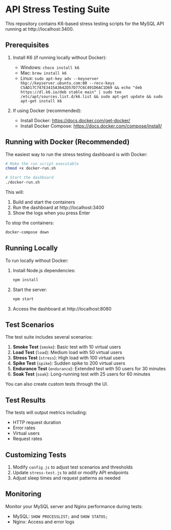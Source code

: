 # API Stress Testing Suite

This repository contains K6-based stress testing scripts for the MySQL API running at http://localhost:3400.

## Prerequisites

1. Install K6 (if running locally without Docker):
   - Windows: `choco install k6`
   - Mac: `brew install k6`
   - Linux: `sudo apt-key adv --keyserver hkp://keyserver.ubuntu.com:80 --recv-keys C5AD17C747E3415A3642D57D77C6C491D6AC1D69 && echo "deb https://dl.k6.io/deb stable main" | sudo tee /etc/apt/sources.list.d/k6.list && sudo apt-get update && sudo apt-get install k6`

2. If using Docker (recommended):
   - Install Docker: https://docs.docker.com/get-docker/
   - Install Docker Compose: https://docs.docker.com/compose/install/

## Running with Docker (Recommended)

The easiest way to run the stress testing dashboard is with Docker:

```bash
# Make the run script executable
chmod +x docker-run.sh

# Start the dashboard
./docker-run.sh
```

This will:
1. Build and start the containers
2. Run the dashboard at http://localhost:3400
3. Show the logs when you press Enter

To stop the containers:
```bash
docker-compose down
```

## Running Locally

To run locally without Docker:

1. Install Node.js dependencies:
   ```bash
   npm install
   ```

2. Start the server:
   ```bash
   npm start
   ```

3. Access the dashboard at http://localhost:8080

## Test Scenarios

The test suite includes several scenarios:

1. **Smoke Test** (`smoke`): Basic test with 10 virtual users
2. **Load Test** (`load`): Medium load with 50 virtual users
3. **Stress Test** (`stress`): High load with 100 virtual users
4. **Spike Test** (`spike`): Sudden spike to 200 virtual users
5. **Endurance Test** (`endurance`): Extended test with 50 users for 30 minutes
6. **Soak Test** (`soak`): Long-running test with 25 users for 60 minutes

You can also create custom tests through the UI.

## Test Results

The tests will output metrics including:
- HTTP request duration
- Error rates
- Virtual users
- Request rates

## Customizing Tests

1. Modify `config.js` to adjust test scenarios and thresholds
2. Update `stress-test.js` to add or modify API endpoints
3. Adjust sleep times and request patterns as needed

## Monitoring

Monitor your MySQL server and Nginx performance during tests:
- MySQL: `SHOW PROCESSLIST;` and `SHOW STATUS;`
- Nginx: Access and error logs
